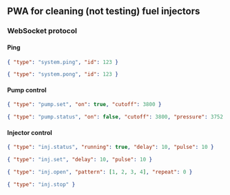 ## PWA for cleaning (not testing) fuel injectors

### WebSocket protocol

#### Ping
```json
{ "type": "system.ping", "id": 123 }
```
```json
{ "type": "system.pong", "id": 123 }
``` 

#### Pump control
```json
{ "type": "pump.set", "on": true, "cutoff": 3800 }
```
```json
{ "type": "pump.status", "on": false, "cutoff": 3800, "pressure": 3752 }
```

#### Injector control
```json
{ "type": "inj.status", "running": true, "delay": 10, "pulse": 10 }
```
```json
{ "type": "inj.set", "delay": 10, "pulse": 10 }
```
```json
{ "type": "inj.open", "pattern": [1, 2, 3, 4], "repeat": 0 }
```
```json
{ "type": "inj.stop" }
```